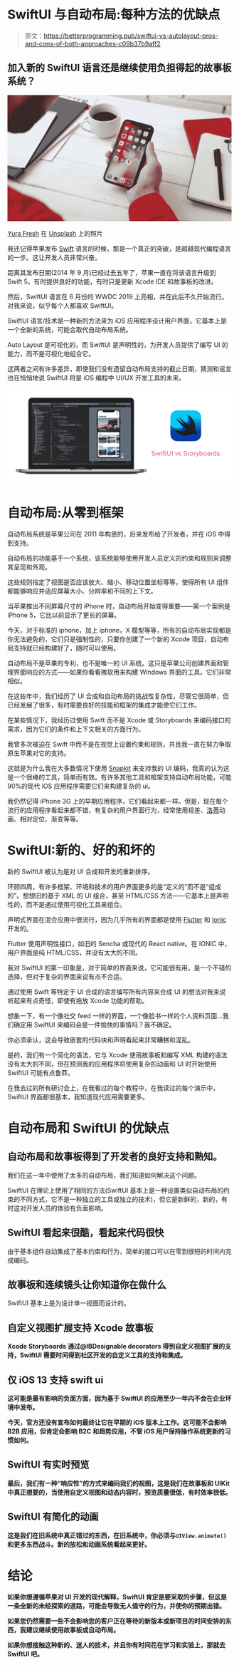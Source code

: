 # SwiftUI 与自动布局:每种方法的优缺点

> 原文：<https://betterprogramming.pub/swiftui-vs-autolayout-pros-and-cons-of-both-approaches-c09b37b9aff2>

## 加入新的 SwiftUI 语言还是继续使用负担得起的故事板系统？

![](img/ab36719b0c3dbcc126117e3f2f18f565.png)

[Yura Fresh](https://unsplash.com/@mr_fresh?utm_source=unsplash&utm_medium=referral&utm_content=creditCopyText) 在 [Unsplash](https://unsplash.com/search/photos/ios?utm_source=unsplash&utm_medium=referral&utm_content=creditCopyText) 上的照片

我还记得苹果发布 [Swift](https://developer.apple.com/swift/) 语言的时候，那是一个真正的突破，是超越现代编程语言的一步。这让开发人员非常兴奋。

距离其发布日期(2014 年 9 月)已经过去五年了，苹果一直在将该语言升级到 Swift 5，有时提供良好的功能，有时只是更新 Xcode IDE 和故事板的改进。

然后，SwiftUI 语言在 6 月份的 WWDC 2019 上亮相，并在此后不久开始流行。对我来说，似乎每个人都喜欢 SwiftUI。

SwiftUI 语言/技术是一种新的方法来为 iOS 应用程序设计用户界面，它基本上是一个全新的系统，可能会取代自动布局系统。

Auto Layout 是可视化的，而 SwiftUI 是声明性的，为开发人员提供了编写 UI 的能力，而不是可视化地组合它。

这两者之间有许多差异，即使我们没有遗留自动布局支持的截止日期，猜测和谣言也在悄悄地说 SwiftUI 将是 iOS 编程中 UI/UX 开发工具的未来。

![](img/d348518398e438ded373114fc103e2ba.png)

# 自动布局:从零到框架

自动布局系统是苹果公司在 2011 年构思的，后来发布给了开发者，并在 iOS 中得到支持。

自动布局的功能基于一个系统，该系统能够使用开发人员定义的约束和规则来调整其呈现和外观。

这些规则指定了视图是否应该放大、缩小、移动位置坐标等等，使得所有 UI 组件都能够响应并适应屏幕大小、分辨率和不同的上下文。

当苹果推出不同屏幕尺寸的 iPhone 时，自动布局开始变得重要——第一个案例是 iPhone 5，它比以前显示了更长的屏幕。

今天，对于标准的 iphone，加上 iphone，X 模型等等，所有的自动布局实现都是你无法避免的，它们只是强制性的，只要你创建了一个新的 Xcode 项目，自动布局支持就已经构建好了，随时可以使用。

自动布局不是苹果的专利，也不是唯一的 UI 系统。这只是苹果公司创建界面和管理界面响应的方式——如果你看看微软用来构建 Windows 界面的工具。它们非常相似。

在这些年中，我们经历了 UI 合成和自动布局的挑战性复杂性，尽管它很简单，但已经发展了很多，有时需要良好的技能和框架的集成才能使它们工作。

在某些情况下，我经历过使用 Swift 而不是 Xcode 或 Storyboards 来编码接口的需求，因为它们的条件和上下文相关的方面行为。

我曾多次被迫在 Swift 中而不是在视觉上设置约束和规则，并且我一直在努力争取原生苹果对它的支持。

这就是为什么我在大多数情况下使用 [Snapkit](http://snapkit.io) 来支持我的 UI 编码，我真的认为这是一个很棒的工具，简单而有效。有许多其他工具和框架支持自动布局功能，可能 90%的现代 iOS 应用程序需要它们来构建复杂的 ui。

我仍然记得 iPhone 3G 上的早期应用程序，它们看起来都一样。但是，现在每个流行的应用程序看起来都不错，有复杂的用户界面行为，经常使用视差、[洛蒂](https://airbnb.io/lottie/)动画、相对定位、渐变等等。

# SwiftUI:新的、好的和坏的

新的 SwiftUI 被认为是对 UI 合成和开发的重新排序。

环顾四周，有许多框架、环境和技术的用户界面更多的是“定义的”而不是“组成的”。想想旧的基于 XML 的 UI 组合，甚至 HTML/CSS 方法——它基本上是声明性的，而不是通过使用可视化工具来组合。

声明式界面在混合应用中很流行，因为几乎所有的界面都是使用 [Flutter](https://flutter.dev/) 和 [Ionic](https://ionicframework.com/) 开发的。

Flutter 使用声明性接口，如旧的 Sencha 或现代的 React native。在 IONIC 中，用户界面是纯 HTML/CSS，并没有太大的不同。

我对 SwiftUI 的第一印象是，对于简单的界面来说，它可能很有用，是一个不错的选择，但对于复杂的界面来说有点不合适。

通过使用 Swift 等特定于 UI 合成的语言编写所有内容来合成 UI 的想法对我来说听起来有点奇怪，即使有拖放 Xcode 功能的帮助。

想象一下，有一个像社交 feed 一样的界面，一个像脸书一样的个人资料页面…我们确定用 SwiftUI 来编码会是一件愉快的事情吗？我不确定。

你必须承认，这会导致嵌套的代码块和声明看起来非常糟糕和混乱。

是的，我们有一个简化的语法，它与 Xcode 使用故事板和编写 XML 构建的语法没有太大的不同，但在预测我的应用程序将使用复杂的动画和 UI 时开始使用 SwiftUI 可能有点鲁莽。

在我去过的所有研讨会上，在我看过的每个教程中，在我读过的每个演示中，SwiftUI 界面都很基本，我知道现代应用需要更多。

# 自动布局和 SwiftUI 的优缺点

## **自动布局和故事板得到了开发者的良好支持和熟知**。

我们在这一年中使用了太多的自动布局，我们知道如何解决这个问题。

SwiftUI 在理论上使用了相同的方法(SwiftUI 基本上是一种设置类似自动布局的约束的不同方式，它不是一种独立的工具或独立的技术)，但它是新鲜的，新的，有时这对开发人员的体验有负面影响。

## **SwiftUI 看起来很酷，看起来代码很快**

由于基本组件自动集成了基本约束和行为，简单的接口可以在零到很短的时间内完成编码。

## **故事板和连续镜头让你知道你在做什么**

SwiftUI 基本上是为设计单一视图而设计的。

## 自定义视图扩展支持 Xcode 故事板

**Xcode Storyboards 通过@IBDesignable decorators 得到自定义视图扩展的支持，SwiftUI 需要时间得到社区开发的自定义工具的支持和集成。**

## ****仅 iOS 13 支持 swift ui****

**这可能是最有影响的负面方面，因为基于 SwiftUI 的应用至少一年内不会在企业环境中发布。**

**今天，官方还没有宣布如何最终让它在早期的 iOS 版本上工作。这可能不会影响 B2B 应用，但肯定会影响 B2C 和趋势应用，不管 iOS 用户保持操作系统更新的习惯如何。**

## ****SwiftUI 有实时预览****

**最后，我们有一种“响应性”的方式来编码我们的视图，这是我们在故事板和 UIKit 中真正想要的，当使用自定义视图和动态内容时，预览质量很低，有时效率很低。**

## ****SwiftUI 有简化的动画****

**这是我们在旧系统中真正错过的东西，在旧系统中，你必须与`UIView.animate()`和更多东西战斗。新的放松和动画系统看起来更好。**

# **结论**

**如果你想遵循苹果对 UI 开发的现代解释，SwiftUI 肯定是要采取的步骤，但这是一条全新的未经探索的道路，可能会导致无人值守的行为，并使你的预期出错。**

**如果您仍然需要一些不会影响您的客户正在等待的新版本或新项目的时间安排的东西，我建议继续使用故事板或自动布局。**

**如果你想接触这种新的、迷人的技术，并且你有时间花在学习和实验上，那就去 SwiftUI 吧。**